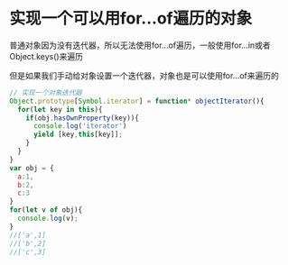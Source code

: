 # 实现一个可以用for...of遍历的对象

普通对象因为没有迭代器，所以无法使用for...of遍历，一般使用for...in或者Object.keys()来遍历

但是如果我们手动给对象设置一个迭代器，对象也是可以使用for...of来遍历的

```js
// 实现一个对象迭代器
Object.prototype[Symbol.iterator] = function* objectIterator(){
  for(let key in this){
    if(obj.hasOwnProperty(key)){
      console.log('iterator')
      yield [key,this[key]];
    }
  }
}
var obj = {
  a:1,
  b:2,
  c:3
}
for(let v of obj){
  console.log(v);
}
//['a',1]
//['b',2]
//['c',3]
```


